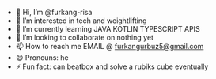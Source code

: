 - 👋 Hi, I’m @furkang-risa
- 👀 I’m interested in tech and weightlifting
- 🌱 I’m currently learning JAVA KOTLIN TYPESCRIPT APIS
- 💞️ I’m looking to collaborate on nothing yet
- 📫 How to reach me EMAIL @ furkangurbuz5@gmail.com
- 😄 Pronouns: he
- ⚡ Fun fact: can beatbox and solve a rubiks cube eventually

<!---
furkang-risa/furkang-risa is a ✨ special ✨ repository because its `README.md` (this file) appears on your GitHub profile.
You can click the Preview link to take a look at your changes.
--->
